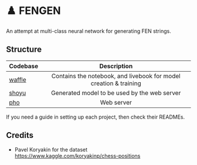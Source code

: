 # ♟️ FENGEN

An attempt at multi-class neural network for generating FEN strings.

## Structure

| Codebase         |                            Description                            |
| :--------------- | :---------------------------------------------------------------: |
| [waffle](waffle) | Contains the notebook, and livebook for model creation & training |
| [shoyu](shoyu)   |           Generated model to be used by the web server            |
| [pho](pho)       |                            Web server                             |

If you need a guide in setting up each project, then check their READMEs.

## Credits

- Pavel Koryakin for the dataset https://www.kaggle.com/koryakinp/chess-positions
